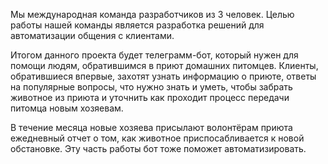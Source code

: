 Мы международная команда разработчиков из 3 человек. Целью работы нашей команды является разработка решений для автоматизации общения с клиентами.

Итогом данного проекта будет телеграмм-бот, который нужен для помощи людям, обратившимся в приют домашних питомцев. Клиенты, обратившиеся впервые, захотят узнать информацию о приюте, ответы на популярные вопросы, что нужно знать и уметь, чтобы забрать животное из приюта и уточнить как проходит процесс передачи питомца новым хозяевам. 

В течение месяца новые хозяева присылают волонтёрам приюта ежедневный отчет о том, как животное приспосабливается к новой обстановке. Эту часть работы бот тоже поможет автоматизировать.
